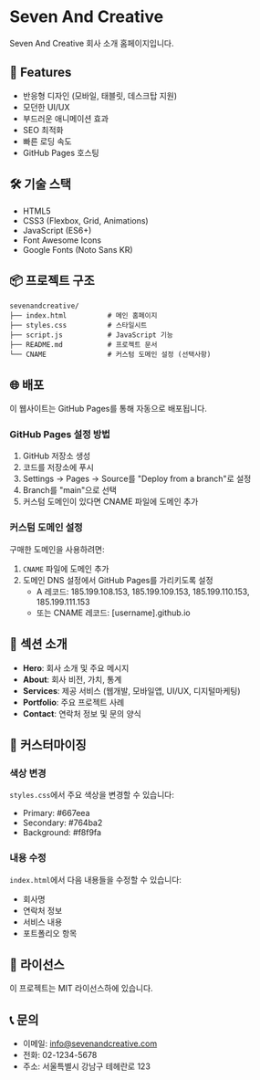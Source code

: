 # Seven And Creative

Seven And Creative 회사 소개 홈페이지입니다.

## 🚀 Features

- 반응형 디자인 (모바일, 태블릿, 데스크탑 지원)
- 모던한 UI/UX
- 부드러운 애니메이션 효과
- SEO 최적화
- 빠른 로딩 속도
- GitHub Pages 호스팅

## 🛠️ 기술 스택

- HTML5
- CSS3 (Flexbox, Grid, Animations)
- JavaScript (ES6+)
- Font Awesome Icons
- Google Fonts (Noto Sans KR)

## 📦 프로젝트 구조

```
sevenandcreative/
├── index.html          # 메인 홈페이지
├── styles.css          # 스타일시트
├── script.js           # JavaScript 기능
├── README.md           # 프로젝트 문서
└── CNAME               # 커스텀 도메인 설정 (선택사항)
```

## 🌐 배포

이 웹사이트는 GitHub Pages를 통해 자동으로 배포됩니다.

### GitHub Pages 설정 방법

1. GitHub 저장소 생성
2. 코드를 저장소에 푸시
3. Settings → Pages → Source를 "Deploy from a branch"로 설정
4. Branch를 "main"으로 선택
5. 커스텀 도메인이 있다면 CNAME 파일에 도메인 추가

### 커스텀 도메인 설정

구매한 도메인을 사용하려면:

1. `CNAME` 파일에 도메인 추가
2. 도메인 DNS 설정에서 GitHub Pages를 가리키도록 설정
   - A 레코드: 185.199.108.153, 185.199.109.153, 185.199.110.153, 185.199.111.153
   - 또는 CNAME 레코드: [username].github.io

## 📱 섹션 소개

- **Hero**: 회사 소개 및 주요 메시지
- **About**: 회사 비전, 가치, 통계
- **Services**: 제공 서비스 (웹개발, 모바일앱, UI/UX, 디지털마케팅)
- **Portfolio**: 주요 프로젝트 사례
- **Contact**: 연락처 정보 및 문의 양식

## 🎨 커스터마이징

### 색상 변경
`styles.css`에서 주요 색상을 변경할 수 있습니다:
- Primary: #667eea
- Secondary: #764ba2
- Background: #f8f9fa

### 내용 수정
`index.html`에서 다음 내용들을 수정할 수 있습니다:
- 회사명
- 연락처 정보
- 서비스 내용
- 포트폴리오 항목

## 📄 라이선스

이 프로젝트는 MIT 라이선스하에 있습니다.

## 📞 문의

- 이메일: info@sevenandcreative.com
- 전화: 02-1234-5678
- 주소: 서울특별시 강남구 테헤란로 123
